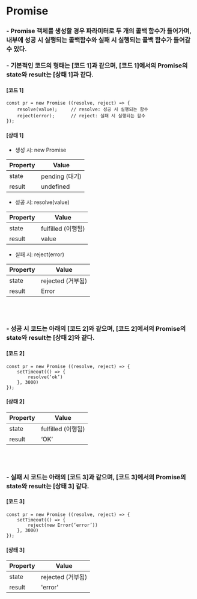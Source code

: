 # Promise

### - Promise 객체를 생성할 경우 파라미터로 두 개의 콜백 함수가 들어가며, <br>내부에 성공 시 실행되는 콜백함수와 실패 시 실행되는 콜백 함수가 들어갈 수 있다. <br><br> - 기본적인 코드의 형태는 [코드 1]과 같으며, [코드 1]에서의 Promise의 state와 result는 [상태 1]과 같다. 


#### [코드 1]
	const pr = new Promise ((resolve, reject) => {
		resolve(value);		// resolve: 성공 시 실행되는 함수
		reject(error);		// reject: 실패 시 실행되는 함수
	});

#### [상태 1]
- 생성 시: new Promise

| Property | Value |
|---|---|
| state | pending (대기) |
| result | undefined |

- 성공 시: resolve(value)

| Property | Value |
|---|---|
| state | fulfilled (이행됨) |
| result | value |

- 실패 시: reject(error)

| Property | Value |
|---|---|
| state | rejected (거부됨) |
| result | Error |

<br><br>
### - 성공 시 코드는 아래의 [코드 2]와 같으며, [코드 2]에서의 Promise의 state와 result는 [상태 2]와 같다.
#### [코드 2]
	const pr = new Promise ((resolve, reject) => {
		setTimeout(() => {
			resolve(‘ok’)
		}, 3000)
	});

#### [상태 2]
| Property | Value |
|---|---|
| state | fulfilled (이행됨) |
| result | ‘OK’ |

<br><br>
### - 실패 시 코드는 아래의 [코드 3]과 같으며, [코드 3]에서의 Promise의 state와 result는 [상태 3] 같다.
#### [코드 3]
	const pr = new Promise ((resolve, reject) => {
		setTimeout(() => {
			reject(new Error(‘error’))
		}, 3000)
	});
 
#### [상태 3]
| Property | Value |
|---|---|
| state | rejected (거부됨) |
| result | 'error' |







